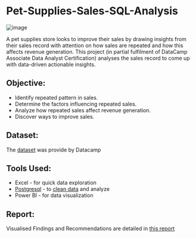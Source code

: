 # Pet-Supplies-Sales-SQL-Analysis
![image](https://github.com/user-attachments/assets/c471f3bd-1e8d-4881-96f0-edb464fde682)

A pet supplies store looks to improve their sales by drawing insights from their sales record with attention on how sales are repeated and how this affects revenue generation. This project (in partial fulfilment of DataCamp Associate Data Analyst Certification) analyses the sales record to come up with data-driven actionable insights.

## Objective:
* Identify repeated pattern in sales.
* Determine the factors influencing repeated sales.
* Analyze how repeated sales affect revenue generation.
* Discover ways to improve sales.

## Dataset:
The [dataset](https://github.com/Lawal-sql/Pet-Supplies-Sales-SQL-Analysis/blob/main/pet_supplies_2212.csv) was provide by Datacamp

## Tools Used:
- Excel - for quick data exploration
- [Postgresql](https://github.com/Lawal-sql/Pet-Supplies-Sales-SQL-Analysis/blob/main/pet_supplies%20query.sql) - to [clean data](https://github.com/Lawal-sql/Pet-Supplies-Sales-SQL-Analysis/blob/main/pet_supplies_cleaned.csv) and analyze
- Power BI - for data visualization

## Report: 
Visualised Findings and Recommendations are detailed in [this report](https://github.com/Lawal-sql/Pet-Supplies-Sales-SQL-Analysis/blob/main/Pet%20Sales%20Analysis%20Report.pdf)



